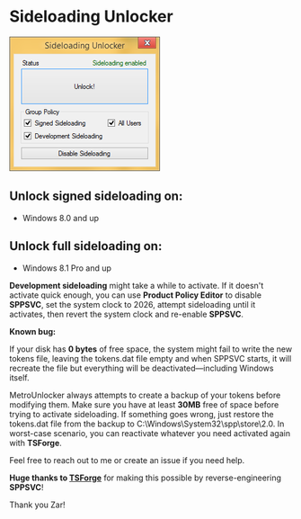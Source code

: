 
# Sideloading Unlocker

![Preview](MetroUnlocker.png "Sideloading Unlocker")

## Unlock signed sideloading on:

- Windows 8.0 and up


## Unlock full sideloading on:

- Windows 8.1 Pro and up

**Development sideloading** might take a while to activate. If it doesn't activate quick enough, you can use **Product Policy Editor** to disable **SPPSVC**, set the system clock to 2026, attempt sideloading until it activates, then revert the system clock and re-enable **SPPSVC**.

**Known bug:**

If your disk has **0 bytes** of free space, the system might fail to write the new tokens file, leaving the tokens.dat file empty and when SPPSVC starts, it will recreate the file but everything will be deactivated—including Windows itself.

MetroUnlocker always attempts to create a backup of your tokens before modifying them. Make sure you have at least **30MB** free of space before trying to activate sideloading. If something goes wrong, just restore the tokens.dat file from the backup to C:\Windows\System32\spp\store\2.0. In worst-case scenario, you can reactivate whatever you need activated again with **TSForge**.

Feel free to reach out to me or create an issue if you need help.

**Huge thanks to [TSForge](https://github.com/massgravel/TSforge)** for making this possible by reverse-engineering **SPPSVC**!

Thank you Zar!
